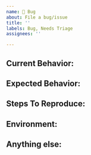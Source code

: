 ```yaml
---
name: 🐞 Bug
about: File a bug/issue
title: ''
labels: Bug, Needs Triage
assignees: ''

---
```


<!--
Note: Please search to see if an issue already exists for the bug you encountered.
-->

## Current Behavior:
<!-- A concise description of what you're experiencing. -->

## Expected Behavior:
<!-- A concise description of what you expected to happen. -->

## Steps To Reproduce:
<!--
Example: steps to reproduce the behavior:
1. In this environment...
1. With this config...
1. Run '...'
1. See error...
-->

## Environment:
<!--
Example:
- OS: Ubuntu 20.04
- Node: 13.14.0
- npm: 7.6.3
-->

## Anything else:
<!--
Links? References? Anything that will give us more context about the issue that you are encountering!
-->
